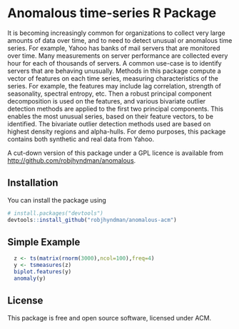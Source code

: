 Anomalous time-series R Package
===================

It is becoming increasingly common for organizations to collect very large amounts of data over time, and to need to detect unusual or anomalous time series.
For example, Yahoo has banks of mail servers that are monitored over time. Many measurements on server performance are collected every hour for each of thousands of servers.
A common use-case is to identify servers that are behaving unusually.
Methods in this package compute a vector of features on each time series, measuring characteristics of the series. For example, the features may include lag correlation, strength of seasonality,
spectral entropy, etc. Then a robust principal component decomposition is used on the features, and various bivariate outlier detection methods are applied to the first two principal components.
This enables the most unusual series, based on their feature vectors, to be identified. The bivariate outlier detection methods used are based on highest density regions and alpha-hulls.
For demo purposes, this package contains both synthetic and real data from Yahoo.

A cut-down version of this package under a GPL licence is available from http://github.com/robjhyndman/anomalous.

## Installation

You can install the package using

```r
# install.packages("devtools")
devtools::install_github("robjhyndman/anomalous-acm")
```

## Simple Example

```r
  z <- ts(matrix(rnorm(3000),ncol=100),freq=4)
  y <- tsmeasures(z)
  biplot.features(y)
  anomaly(y)
```

## License

This package is free and open source software, licensed under ACM.
